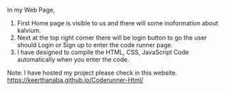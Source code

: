 In my Web Page,
1) First Home page is visible to us and there will some inoformation about kalvium.
2) Next at the top right corner there will be login button to go the user should Login or Sign up to enter the code runner page.
3) I have designed to compile the HTML, CSS, JavaScript Code automatically when you enter the code.

Note: I have hosted my project please check in this website.
https://keerthanaba.github.io/Coderunner-Html/


